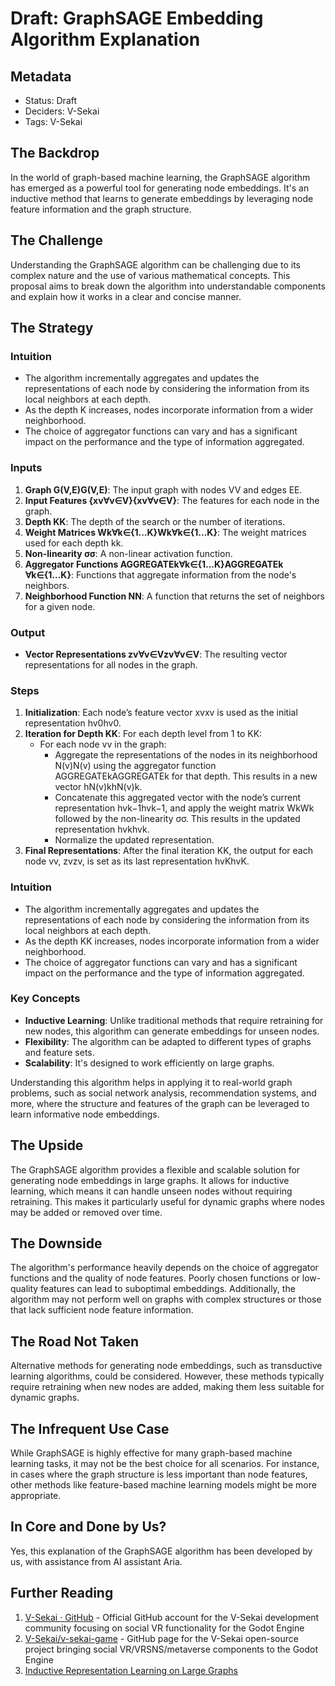 # Draft: GraphSAGE Embedding Algorithm Explanation

## Metadata

- Status: Draft
- Deciders: V-Sekai
- Tags: V-Sekai

## The Backdrop

In the world of graph-based machine learning, the GraphSAGE algorithm has emerged as a powerful tool for generating node embeddings. It's an inductive method that learns to generate embeddings by leveraging node feature information and the graph structure.

## The Challenge

Understanding the GraphSAGE algorithm can be challenging due to its complex nature and the use of various mathematical concepts. This proposal aims to break down the algorithm into understandable components and explain how it works in a clear and concise manner.

## The Strategy

### Intuition

- The algorithm incrementally aggregates and updates the representations of each node by considering the information from its local neighbors at each depth.
- As the depth K increases, nodes incorporate information from a wider neighborhood.
- The choice of aggregator functions can vary and has a significant impact on the performance and the type of information aggregated.

### Inputs

1.  **Graph G(V,E)G(V,E)**: The input graph with nodes VV and edges EE.
2.  **Input Features {xv∀v∈V}{xv​∀v∈V}**: The features for each node in the graph.
3.  **Depth KK**: The depth of the search or the number of iterations.
4.  **Weight Matrices Wk∀k∈{1...K}Wk​∀k∈{1...K}**: The weight matrices used for each depth kk.
5.  **Non-linearity σσ**: A non-linear activation function.
6.  **Aggregator Functions AGGREGATEk∀k∈{1...K}AGGREGATEk​∀k∈{1...K}**: Functions that aggregate information from the node's neighbors.
7.  **Neighborhood Function NN**: A function that returns the set of neighbors for a given node.

### Output

- **Vector Representations zv∀v∈Vzv​∀v∈V**: The resulting vector representations for all nodes in the graph.

### Steps

1.  **Initialization**: Each node’s feature vector xvxv​ is used as the initial representation hv0hv0​.
2.  **Iteration for Depth KK**: For each depth level from 1 to KK:
    - For each node vv in the graph:
      - Aggregate the representations of the nodes in its neighborhood N(v)N(v) using the aggregator function AGGREGATEkAGGREGATEk​ for that depth. This results in a new vector hN(v)khN(v)k​.
      - Concatenate this aggregated vector with the node’s current representation hvk−1hvk−1​, and apply the weight matrix WkWk​ followed by the non-linearity σσ. This results in the updated representation hvkhvk​.
      - Normalize the updated representation.
3.  **Final Representations**: After the final iteration KK, the output for each node vv, zvzv​, is set as its last representation hvKhvK​.

### Intuition

- The algorithm incrementally aggregates and updates the representations of each node by considering the information from its local neighbors at each depth.
- As the depth KK increases, nodes incorporate information from a wider neighborhood.
- The choice of aggregator functions can vary and has a significant impact on the performance and the type of information aggregated.

### Key Concepts

- **Inductive Learning**: Unlike traditional methods that require retraining for new nodes, this algorithm can generate embeddings for unseen nodes.
- **Flexibility**: The algorithm can be adapted to different types of graphs and feature sets.
- **Scalability**: It's designed to work efficiently on large graphs.

Understanding this algorithm helps in applying it to real-world graph problems, such as social network analysis, recommendation systems, and more, where the structure and features of the graph can be leveraged to learn informative node embeddings.

## The Upside

The GraphSAGE algorithm provides a flexible and scalable solution for generating node embeddings in large graphs. It allows for inductive learning, which means it can handle unseen nodes without requiring retraining. This makes it particularly useful for dynamic graphs where nodes may be added or removed over time.

## The Downside

The algorithm's performance heavily depends on the choice of aggregator functions and the quality of node features. Poorly chosen functions or low-quality features can lead to suboptimal embeddings. Additionally, the algorithm may not perform well on graphs with complex structures or those that lack sufficient node feature information.

## The Road Not Taken

Alternative methods for generating node embeddings, such as transductive learning algorithms, could be considered. However, these methods typically require retraining when new nodes are added, making them less suitable for dynamic graphs.

## The Infrequent Use Case

While GraphSAGE is highly effective for many graph-based machine learning tasks, it may not be the best choice for all scenarios. For instance, in cases where the graph structure is less important than node features, other methods like feature-based machine learning models might be more appropriate.

## In Core and Done by Us?

Yes, this explanation of the GraphSAGE algorithm has been developed by us, with assistance from AI assistant Aria.

## Further Reading

1. [V-Sekai · GitHub](https://github.com/v-sekai) - Official GitHub account for the V-Sekai development community focusing on social VR functionality for the Godot Engine
2. [V-Sekai/v-sekai-game](https://github.com/v-sekai/v-sekai-game) - GitHub page for the V-Sekai open-source project bringing social VR/VRSNS/metaverse components to the Godot Engine
3. [Inductive Representation Learning on Large Graphs](https://arxiv.org/pdf/1706.02216.pdf)